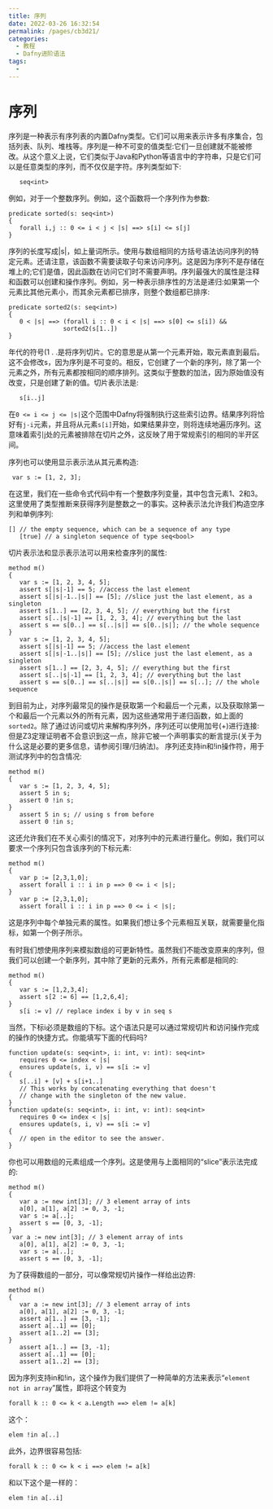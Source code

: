 ```yaml
---
title: 序列
date: 2022-03-26 16:32:54
permalink: /pages/cb3d21/
categories:
  - 教程
  - Dafny进阶语法
tags:
  - 
---
```

# 序列

序列是一种表示有序列表的内置Dafny类型。它们可以用来表示许多有序集合，包括列表、队列、堆栈等。序列是一种不可变的值类型:它们一旦创建就不能被修改。从这个意义上说，它们类似于Java和Python等语言中的字符串，只是它们可以是任意类型的序列，而不仅仅是字符。序列类型如下:
```dafny
   seq<int>
```
例如，对于一个整数序列。例如，这个函数将一个序列作为参数:
```dafny
predicate sorted(s: seq<int>)
{
   forall i,j :: 0 <= i < j < |s| ==> s[i] <= s[j]
}
```
序列的长度写成|s|，如上量词所示。使用与数组相同的方括号语法访问序列的特定元素。还请注意，该函数不需要读取子句来访问序列。这是因为序列不是存储在堆上的;它们是值，因此函数在访问它们时不需要声明。序列最强大的属性是注释和函数可以创建和操作序列。例如，另一种表示排序性的方法是递归:如果第一个元素比其他元素小，而其余元素都已排序，则整个数组都已排序:
```dafny
predicate sorted2(s: seq<int>)
{
   0 < |s| ==> (forall i :: 0 < i < |s| ==> s[0] <= s[i]) &&
               sorted2(s[1..])
}
```
年代的符号(1 . .是将序列切片。它的意思是从第一个元素开始，取元素直到最后。这不会修改s，因为序列是不可变的。相反，它创建了一个新的序列，除了第一个元素之外，所有元素都按相同的顺序排列。这类似于整数的加法，因为原始值没有改变，只是创建了新的值。切片表示法是:
```dafny
   s[i..j]
```
在`0 <= i <= j <= |s|`这个范围中Dafny将强制执行这些索引边界。结果序列将恰好有`j-i`元素，并且将从元素`s[i]`开始，如果结果非空，则将连续地遍历序列。这意味着索引j处的元素被排除在切片之外，这反映了用于常规索引的相同的半开区间。

序列也可以使用显示表示法从其元素构造:
```dafny
 var s := [1, 2, 3];
```


在这里，我们在一些命令式代码中有一个整数序列变量，其中包含元素1、2和3。这里使用了类型推断来获得序列是整数之一的事实。这种表示法允许我们构造空序列和单例序列:
```dafny
[] // the empty sequence, which can be a sequence of any type
   [true] // a singleton sequence of type seq<bool>
```
切片表示法和显示表示法可以用来检查序列的属性:
```dafny
method m()
{
   var s := [1, 2, 3, 4, 5];
   assert s[|s|-1] == 5; //access the last element
   assert s[|s|-1..|s|] == [5]; //slice just the last element, as a singleton
   assert s[1..] == [2, 3, 4, 5]; // everything but the first
   assert s[..|s|-1] == [1, 2, 3, 4]; // everything but the last
   assert s == s[0..] == s[..|s|] == s[0..|s|]; // the whole sequence
}
   var s := [1, 2, 3, 4, 5];
   assert s[|s|-1] == 5; //access the last element
   assert s[|s|-1..|s|] == [5]; //slice just the last element, as a singleton
   assert s[1..] == [2, 3, 4, 5]; // everything but the first
   assert s[..|s|-1] == [1, 2, 3, 4]; // everything but the last
   assert s == s[0..] == s[..|s|] == s[0..|s|] == s[..]; // the whole sequence
```
到目前为止，对序列最常见的操作是获取第一个和最后一个元素，以及获取除第一个和最后一个元素以外的所有元素，因为这些通常用于递归函数，如上面的`sorted2`。除了通过访问或切片来解构序列外，序列还可以使用加号(+)进行连接:
但是Z3定理证明者不会意识到这一点，除非它被一个声明事实的断言提示(关于为什么这是必要的更多信息，请参阅引理/归纳法)。
序列还支持in和!in操作符，用于测试序列中的包含情况:
```dafny
method m()
{
   var s := [1, 2, 3, 4, 5];
   assert 5 in s;
   assert 0 !in s;
}
   assert 5 in s; // using s from before
   assert 0 !in s;
```
这还允许我们在不关心索引的情况下，对序列中的元素进行量化。例如，我们可以要求一个序列只包含该序列的下标元素:
```dafny
method m()
{
   var p := [2,3,1,0];
   assert forall i :: i in p ==> 0 <= i < |s|;
}
   var p := [2,3,1,0];
   assert forall i :: i in p ==> 0 <= i < |s|;
```
这是序列中每个单独元素的属性。如果我们想让多个元素相互关联，就需要量化指标，如第一个例子所示。

有时我们想使用序列来模拟数组的可更新特性。虽然我们不能改变原来的序列，但我们可以创建一个新序列，其中除了更新的元素外，所有元素都是相同的:
```dafny
method m()
{
   var s := [1,2,3,4];
   assert s[2 := 6] == [1,2,6,4];
}
   s[i := v] // replace index i by v in seq s
```
当然，下标i必须是数组的下标。这个语法只是可以通过常规切片和访问操作完成的操作的快捷方式。你能填写下面的代码吗?
```dafny
function update(s: seq<int>, i: int, v: int): seq<int>
   requires 0 <= index < |s|
   ensures update(s, i, v) == s[i := v]
{
   s[..i] + [v] + s[i+1..]
   // This works by concatenating everything that doesn't
   // change with the singleton of the new value.
}
function update(s: seq<int>, i: int, v: int): seq<int>
   requires 0 <= index < |s|
   ensures update(s, i, v) == s[i := v]
{
   // open in the editor to see the answer.
}
```
你也可以用数组的元素组成一个序列。这是使用与上面相同的“slice”表示法完成的:
```dafny
method m()
{
   var a := new int[3]; // 3 element array of ints
   a[0], a[1], a[2] := 0, 3, -1;
   var s := a[..];
   assert s == [0, 3, -1];
}
 var a := new int[3]; // 3 element array of ints
   a[0], a[1], a[2] := 0, 3, -1;
   var s := a[..];
   assert s == [0, 3, -1];
```
为了获得数组的一部分，可以像常规切片操作一样给出边界:
```dafny
method m()
{
   var a := new int[3]; // 3 element array of ints
   a[0], a[1], a[2] := 0, 3, -1;
   assert a[1..] == [3, -1];
   assert a[..1] == [0];
   assert a[1..2] == [3];
}
   assert a[1..] == [3, -1];
   assert a[..1] == [0];
   assert a[1..2] == [3];
```
因为序列支持in和!in，这个操作为我们提供了一种简单的方法来表示“`element not in array`”属性，即将这个转变为
```dafny
forall k :: 0 <= k < a.Length ==> elem != a[k]
```
这个：
```dafny
elem !in a[..]
```
此外，边界很容易包括:
```dafny
forall k :: 0 <= k < i ==> elem != a[k]
```
和以下这个是一样的：
```dafny
elem !in a[..i]
```











